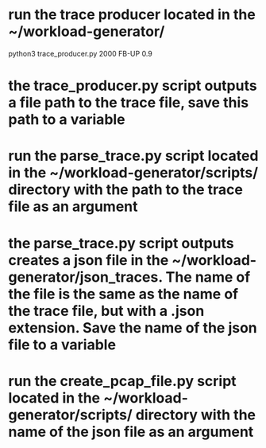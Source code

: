 
# run the trace producer located in the ~/workload-generator/
python3 trace_producer.py 2000 FB-UP 0.9

# the trace_producer.py script outputs a file path to the trace file, save this path to a variable

# run the parse_trace.py script located in the ~/workload-generator/scripts/ directory with the path to the trace file as an argument

# the parse_trace.py script outputs creates a json file in the ~/workload-generator/json_traces. The name of the file is the same as the name of the trace file, but with a .json extension. Save the name of the json file to a variable

# run the create_pcap_file.py script located in the ~/workload-generator/scripts/ directory with the name of the json file as an argument

